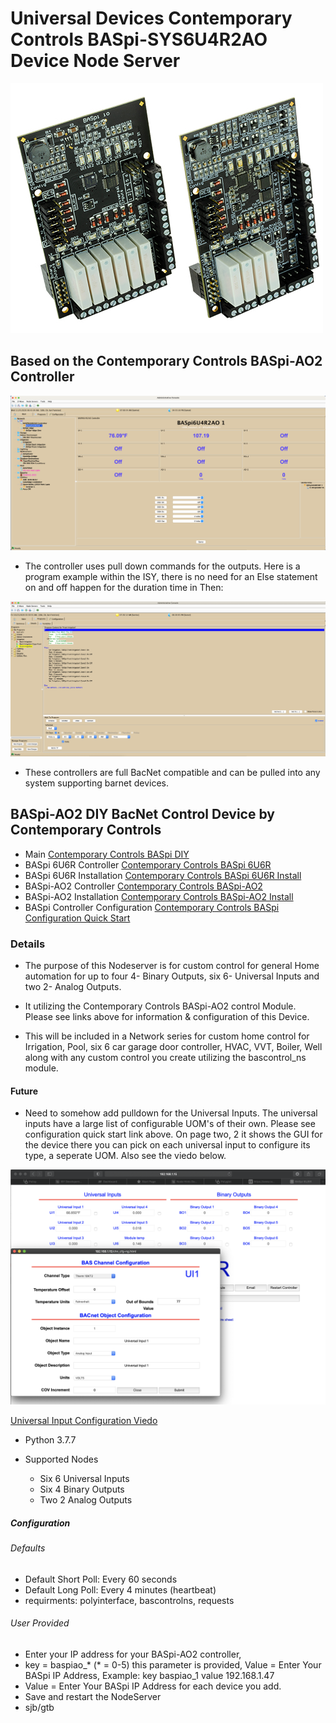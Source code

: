 # Universal Devices Contemporary Controls BASpi-SYS6U4R2AO Device Node Server

![BASpi-IO](https://github.com/sjpbailey/udi-poly-baspi-sys6u4r2ao-master-v3/blob/master/Images/Shot_5.jpg)

## Based on the Contemporary Controls BASpi-AO2 Controller

![Irrigation Single Poly](https://github.com/sjpbailey/udi-poly-baspi-sys6u4r2ao-master-v3/blob/b1b68c9918e52511beba6ff9f41cdc153e33f9e1/Images/Shot_1.png)

* The controller uses pull down commands for the outputs. Here is a program example within the ISY, there is no need for an Else statement on and off happen for the duration time in Then:

![Irrigation ISY Program](https://github.com/sjpbailey/udi-poly-baspi-sys6u4r2ao-master-v3/blob/b1b68c9918e52511beba6ff9f41cdc153e33f9e1/Images/shot_2.png)

* These controllers are full BacNet compatible and can be pulled into any system supporting barnet devices.

## BASpi-AO2 DIY BacNet Control Device by Contemporary Controls

* Main
[Contemporary Controls BASpi DIY](https://www.ccontrols.com/basautomation/baspi.php)
* BASpi 6U6R Controller
[Contemporary Controls BASpi 6U6R](https://www.ccontrols.com/pdf/ds/BASPI-datasheet.pdf)
* BASpi 6U6R Installation
[Contemporary Controls BASpi 6U6R Install](https://www.ccontrols.com/pdf/BASpi-hardware-install-guide.pdf)
* BASpi-AO2 Controller
[Contemporary Controls BASpi-AO2](https://www.ccontrols.com/pdf/ds/BASPI-AO2-datasheet.pdf)
* BASpi-AO2 Installation
[Contemporary Controls BASpi-AO2 Install](https://www.ccontrols.com/pdf/TD180600.pdf)
* BASpi Controller Configuration
[Contemporary Controls BASpi Configuration Quick Start](https://www.ccontrols.com/pdf/is/BASPI-QSGuide.pdf)

### Details

* The purpose of this Nodeserver is for custom control for general Home automation for up to four 4- Binary Outputs, six 6- Universal Inputs and two 2- Analog Outputs.

* It utilizing the Contemporary Controls BASpi-AO2 control Module.
Please see links above for information & configuration of this Device.

* This will be included in a Network series for custom home control for Irrigation, Pool, six 6 car garage door controller, HVAC, VVT, Boiler, Well along with any custom control you create utilizing the bascontrol_ns module.

#### Future

* Need to somehow add pulldown for the Universal Inputs. The universal inputs have a large list of configurable UOM's of their own.
Please see configuration quick start link above. On page two, 2 it shows the GUI for the device there you can pick on each universal input to configure its type, a seperate UOM. Also see the viedo below.

![Future Adds](https://github.com/sjpbailey/udi-poly-baspi-sys6u4r2ao-master-v3/blob/b1b68c9918e52511beba6ff9f41cdc153e33f9e1/Images/shot_3.png)

[Universal Input Configuration Viedo](https://www.youtube.com/watch?v=hTd1mR7npP4)

* Python 3.7.7

* Supported Nodes
  * Six 6 Universal Inputs
  * Six 4 Binary Outputs
  * Two 2 Analog Outputs
  
##### Configuration

###### Defaults

* Default Short Poll:  Every 60 seconds
* Default Long Poll: Every 4 minutes (heartbeat)
* requirments: polyinterface, bascontrolns, requests

###### User Provided

* Enter your IP address for your BASpi-AO2 controller,
* key = baspiao_* (* = 0-5) this parameter is provided, Value = Enter Your BASpi IP Address, Example: key baspiao_1  value 192.168.1.47
* Value = Enter Your BASpi IP Address for each device you add.
* Save and restart the NodeServer
* sjb/gtb
